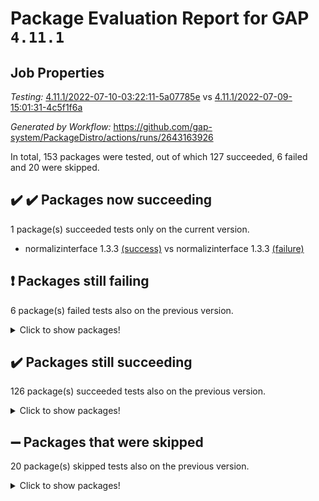 # Package Evaluation Report for GAP `4.11.1`

## Job Properties

*Testing:* [4.11.1/2022-07-10-03:22:11-5a07785e](https://github.com/gap-system/PackageDistro/blob/data/reports/4.11.1/2022-07-10-03:22:11-5a07785e) vs [4.11.1/2022-07-09-15:01:31-4c5f1f6a](https://github.com/gap-system/PackageDistro/blob/data/reports/4.11.1/2022-07-09-15:01:31-4c5f1f6a)

*Generated by Workflow:* https://github.com/gap-system/PackageDistro/actions/runs/2643163926

In total, 153 packages were tested, out of which 127 succeeded, 6 failed and 20 were skipped.

## :heavy_check_mark: :heavy_check_mark: Packages now succeeding

1 package(s) succeeded tests only on the current version.
- normalizinterface 1.3.3 [(success)](https://github.com/gap-system/PackageDistro/runs/7267819022?check_suite_focus=true) vs normalizinterface 1.3.3 [(failure)](https://github.com/gap-system/PackageDistro/runs/7264356028?check_suite_focus=true)

## :exclamation: Packages still failing

6 package(s) failed tests also on the previous version.
<details><summary>Click to show packages!</summary>

- fining 1.4.1 [(failure)](https://github.com/gap-system/PackageDistro/runs/7267815948?check_suite_focus=true)
- francy 1.2.4 [(failure)](https://github.com/gap-system/PackageDistro/runs/7267816433?check_suite_focus=true)
- hap 1.44 [(failure)](https://github.com/gap-system/PackageDistro/runs/7267817087?check_suite_focus=true)
- packagemanager 1.2 [(failure)](https://github.com/gap-system/PackageDistro/runs/7267819309?check_suite_focus=true)
- recog 1.3.2 [(failure)](https://github.com/gap-system/PackageDistro/runs/7267820122?check_suite_focus=true)
- semigroups 4.0.0 [(failure)](https://github.com/gap-system/PackageDistro/runs/7267820347?check_suite_focus=true)
</details>

## :heavy_check_mark: Packages still succeeding

126 package(s) succeeded tests also on the previous version.
<details><summary>Click to show packages!</summary>

- ace 5.4 [(success)](https://github.com/gap-system/PackageDistro/runs/7267814810?check_suite_focus=true)
- aclib 1.3.2 [(success)](https://github.com/gap-system/PackageDistro/runs/7267814864?check_suite_focus=true)
- agt 0.2 [(success)](https://github.com/gap-system/PackageDistro/runs/7267814902?check_suite_focus=true)
- alnuth 3.2.1 [(success)](https://github.com/gap-system/PackageDistro/runs/7267814941?check_suite_focus=true)
- anupq 3.2.6 [(success)](https://github.com/gap-system/PackageDistro/runs/7267814973?check_suite_focus=true)
- atlasrep 2.1.2 [(success)](https://github.com/gap-system/PackageDistro/runs/7267815040?check_suite_focus=true)
- autodoc 2022.03.10 [(success)](https://github.com/gap-system/PackageDistro/runs/7267815090?check_suite_focus=true)
- automata 1.15 [(success)](https://github.com/gap-system/PackageDistro/runs/7267815123?check_suite_focus=true)
- automgrp 1.3.2 [(success)](https://github.com/gap-system/PackageDistro/runs/7267815166?check_suite_focus=true)
- autpgrp 1.10.2 [(success)](https://github.com/gap-system/PackageDistro/runs/7267815188?check_suite_focus=true)
- cap 2022.06-05 [(success)](https://github.com/gap-system/PackageDistro/runs/7267815222?check_suite_focus=true)
- caratinterface 2.3.3 [(success)](https://github.com/gap-system/PackageDistro/runs/7267815252?check_suite_focus=true)
- cddinterface 2020.06.24 [(success)](https://github.com/gap-system/PackageDistro/runs/7267815288?check_suite_focus=true)
- circle 1.6.5 [(success)](https://github.com/gap-system/PackageDistro/runs/7267815313?check_suite_focus=true)
- classicpres 1.22 [(success)](https://github.com/gap-system/PackageDistro/runs/7267815328?check_suite_focus=true)
- cohomolo 1.6.10 [(success)](https://github.com/gap-system/PackageDistro/runs/7267815353?check_suite_focus=true)
- congruence 1.2.4 [(success)](https://github.com/gap-system/PackageDistro/runs/7267815374?check_suite_focus=true)
- corelg 1.56 [(success)](https://github.com/gap-system/PackageDistro/runs/7267815399?check_suite_focus=true)
- crime 1.6 [(success)](https://github.com/gap-system/PackageDistro/runs/7267815429?check_suite_focus=true)
- crisp 1.4.5 [(success)](https://github.com/gap-system/PackageDistro/runs/7267815462?check_suite_focus=true)
- crypting 0.10 [(success)](https://github.com/gap-system/PackageDistro/runs/7267815500?check_suite_focus=true)
- cryst 4.1.24 [(success)](https://github.com/gap-system/PackageDistro/runs/7267815533?check_suite_focus=true)
- crystcat 1.1.9 [(success)](https://github.com/gap-system/PackageDistro/runs/7267815570?check_suite_focus=true)
- ctbllib 1.3.4 [(success)](https://github.com/gap-system/PackageDistro/runs/7267815610?check_suite_focus=true)
- cubefree 1.19 [(success)](https://github.com/gap-system/PackageDistro/runs/7267815640?check_suite_focus=true)
- curlinterface 2.2.2 [(success)](https://github.com/gap-system/PackageDistro/runs/7267815670?check_suite_focus=true)
- cvec 2.7.5 [(success)](https://github.com/gap-system/PackageDistro/runs/7267815714?check_suite_focus=true)
- datastructures 0.2.7 [(success)](https://github.com/gap-system/PackageDistro/runs/7267815745?check_suite_focus=true)
- deepthought 1.0.5 [(success)](https://github.com/gap-system/PackageDistro/runs/7267815760?check_suite_focus=true)
- design 1.7 [(success)](https://github.com/gap-system/PackageDistro/runs/7267815794?check_suite_focus=true)
- difsets 2.3.1 [(success)](https://github.com/gap-system/PackageDistro/runs/7267815831?check_suite_focus=true)
- digraphs 1.5.3 [(success)](https://github.com/gap-system/PackageDistro/runs/7267815851?check_suite_focus=true)
- edim 1.3.5 [(success)](https://github.com/gap-system/PackageDistro/runs/7267815870?check_suite_focus=true)
- example 4.3.1 [(success)](https://github.com/gap-system/PackageDistro/runs/7267815885?check_suite_focus=true)
- factint 1.6.3 [(success)](https://github.com/gap-system/PackageDistro/runs/7267815899?check_suite_focus=true)
- ferret 1.0.8 [(success)](https://github.com/gap-system/PackageDistro/runs/7267815917?check_suite_focus=true)
- fga 1.4.0 [(success)](https://github.com/gap-system/PackageDistro/runs/7267815932?check_suite_focus=true)
- float 1.0.3 [(success)](https://github.com/gap-system/PackageDistro/runs/7267816193?check_suite_focus=true)
- format 1.4.3 [(success)](https://github.com/gap-system/PackageDistro/runs/7267816242?check_suite_focus=true)
- forms 1.2.8 [(success)](https://github.com/gap-system/PackageDistro/runs/7267816301?check_suite_focus=true)
- fplsa 1.2.5 [(success)](https://github.com/gap-system/PackageDistro/runs/7267816337?check_suite_focus=true)
- fr 2.4.8 [(success)](https://github.com/gap-system/PackageDistro/runs/7267816373?check_suite_focus=true)
- fwtree 1.3 [(success)](https://github.com/gap-system/PackageDistro/runs/7267816479?check_suite_focus=true)
- gbnp 1.0.5 [(success)](https://github.com/gap-system/PackageDistro/runs/7267816534?check_suite_focus=true)
- generalizedmorphismsforcap 2022.05-01 [(success)](https://github.com/gap-system/PackageDistro/runs/7267816642?check_suite_focus=true)
- genss 1.6.6 [(success)](https://github.com/gap-system/PackageDistro/runs/7267816719?check_suite_focus=true)
- gradedringforhomalg 2022.06-01 [(success)](https://github.com/gap-system/PackageDistro/runs/7267816776?check_suite_focus=true)
- grape 4.8.5 [(success)](https://github.com/gap-system/PackageDistro/runs/7267816823?check_suite_focus=true)
- groupoids 1.69 [(success)](https://github.com/gap-system/PackageDistro/runs/7267816881?check_suite_focus=true)
- grpconst 2.6.2 [(success)](https://github.com/gap-system/PackageDistro/runs/7267816936?check_suite_focus=true)
- guarana 0.96.3 [(success)](https://github.com/gap-system/PackageDistro/runs/7267816987?check_suite_focus=true)
- guava 3.16 [(success)](https://github.com/gap-system/PackageDistro/runs/7267817037?check_suite_focus=true)
- hapcryst 0.1.14 [(success)](https://github.com/gap-system/PackageDistro/runs/7267817152?check_suite_focus=true)
- hecke 1.5.3 [(success)](https://github.com/gap-system/PackageDistro/runs/7267817203?check_suite_focus=true)
- help 3.5 [(success)](https://github.com/gap-system/PackageDistro/runs/7267817253?check_suite_focus=true)
- idrel 2.44 [(success)](https://github.com/gap-system/PackageDistro/runs/7267817333?check_suite_focus=true)
- images 1.3.1 [(success)](https://github.com/gap-system/PackageDistro/runs/7267817385?check_suite_focus=true)
- intpic 0.3.0 [(success)](https://github.com/gap-system/PackageDistro/runs/7267817435?check_suite_focus=true)
- io 4.7.2 [(success)](https://github.com/gap-system/PackageDistro/runs/7267817474?check_suite_focus=true)
- irredsol 1.4.3 [(success)](https://github.com/gap-system/PackageDistro/runs/7267817511?check_suite_focus=true)
- json 2.1.0 [(success)](https://github.com/gap-system/PackageDistro/runs/7267817549?check_suite_focus=true)
- jupyterkernel 1.4.1 [(success)](https://github.com/gap-system/PackageDistro/runs/7267817606?check_suite_focus=true)
- jupyterviz 1.5.1 [(success)](https://github.com/gap-system/PackageDistro/runs/7267817638?check_suite_focus=true)
- kan 1.34 [(success)](https://github.com/gap-system/PackageDistro/runs/7267817677?check_suite_focus=true)
- kbmag 1.5.9 [(success)](https://github.com/gap-system/PackageDistro/runs/7267817722?check_suite_focus=true)
- laguna 3.9.5 [(success)](https://github.com/gap-system/PackageDistro/runs/7267817796?check_suite_focus=true)
- liealgdb 2.2.1 [(success)](https://github.com/gap-system/PackageDistro/runs/7267817870?check_suite_focus=true)
- liepring 2.6 [(success)](https://github.com/gap-system/PackageDistro/runs/7267817988?check_suite_focus=true)
- liering 2.4.2 [(success)](https://github.com/gap-system/PackageDistro/runs/7267818138?check_suite_focus=true)
- linearalgebraforcap 2022.06-03 [(success)](https://github.com/gap-system/PackageDistro/runs/7267818205?check_suite_focus=true)
- loops 3.4.1 [(success)](https://github.com/gap-system/PackageDistro/runs/7267818293?check_suite_focus=true)
- lpres 1.0.3 [(success)](https://github.com/gap-system/PackageDistro/runs/7267818356?check_suite_focus=true)
- majoranaalgebras 1.4 [(success)](https://github.com/gap-system/PackageDistro/runs/7267818414?check_suite_focus=true)
- mapclass 1.4.5 [(success)](https://github.com/gap-system/PackageDistro/runs/7267818504?check_suite_focus=true)
- matgrp 0.64 [(success)](https://github.com/gap-system/PackageDistro/runs/7267818578?check_suite_focus=true)
- modisom 2.5.2 [(success)](https://github.com/gap-system/PackageDistro/runs/7267818701?check_suite_focus=true)
- modulepresentationsforcap 2022.05-03 [(success)](https://github.com/gap-system/PackageDistro/runs/7267818762?check_suite_focus=true)
- monoidalcategories 2022.06-07 [(success)](https://github.com/gap-system/PackageDistro/runs/7267818822?check_suite_focus=true)
- nconvex 2020.11-04 [(success)](https://github.com/gap-system/PackageDistro/runs/7267818878?check_suite_focus=true)
- nilmat 1.4.1 [(success)](https://github.com/gap-system/PackageDistro/runs/7267818921?check_suite_focus=true)
- nock 1.5 [(success)](https://github.com/gap-system/PackageDistro/runs/7267818975?check_suite_focus=true)
- nq 2.5.8 [(success)](https://github.com/gap-system/PackageDistro/runs/7267819077?check_suite_focus=true)
- numericalsgps 1.3.0 [(success)](https://github.com/gap-system/PackageDistro/runs/7267819140?check_suite_focus=true)
- openmath 11.5.1 [(success)](https://github.com/gap-system/PackageDistro/runs/7267819194?check_suite_focus=true)
- orb 4.8.4 [(success)](https://github.com/gap-system/PackageDistro/runs/7267819261?check_suite_focus=true)
- patternclass 2.4.2 [(success)](https://github.com/gap-system/PackageDistro/runs/7267819358?check_suite_focus=true)
- permut 2.0.4 [(success)](https://github.com/gap-system/PackageDistro/runs/7267819453?check_suite_focus=true)
- polenta 1.3.10 [(success)](https://github.com/gap-system/PackageDistro/runs/7267819512?check_suite_focus=true)
- polymaking 0.8.6 [(success)](https://github.com/gap-system/PackageDistro/runs/7267819566?check_suite_focus=true)
- primgrp 3.4.2 [(success)](https://github.com/gap-system/PackageDistro/runs/7267819635?check_suite_focus=true)
- profiling 2.5.0 [(success)](https://github.com/gap-system/PackageDistro/runs/7267819700?check_suite_focus=true)
- qpa 1.33 [(success)](https://github.com/gap-system/PackageDistro/runs/7267819750?check_suite_focus=true)
- quagroup 1.8.3 [(success)](https://github.com/gap-system/PackageDistro/runs/7267819816?check_suite_focus=true)
- radiroot 2.9 [(success)](https://github.com/gap-system/PackageDistro/runs/7267819891?check_suite_focus=true)
- rcwa 4.6.4 [(success)](https://github.com/gap-system/PackageDistro/runs/7267819943?check_suite_focus=true)
- rds 1.8 [(success)](https://github.com/gap-system/PackageDistro/runs/7267820050?check_suite_focus=true)
- repndecomp 1.2.1 [(success)](https://github.com/gap-system/PackageDistro/runs/7267820172?check_suite_focus=true)
- repsn 3.1.0 [(success)](https://github.com/gap-system/PackageDistro/runs/7267820233?check_suite_focus=true)
- resclasses 4.7.2 [(success)](https://github.com/gap-system/PackageDistro/runs/7267820270?check_suite_focus=true)
- scscp 2.3.1 [(success)](https://github.com/gap-system/PackageDistro/runs/7267820313?check_suite_focus=true)
- sglppow 2.2 [(success)](https://github.com/gap-system/PackageDistro/runs/7267820393?check_suite_focus=true)
- sgpviz 0.999.5 [(success)](https://github.com/gap-system/PackageDistro/runs/7267820437?check_suite_focus=true)
- simpcomp 2.1.14 [(success)](https://github.com/gap-system/PackageDistro/runs/7267820488?check_suite_focus=true)
- singular 2020.12.18 [(success)](https://github.com/gap-system/PackageDistro/runs/7267820534?check_suite_focus=true)
- sla 1.5.3 [(success)](https://github.com/gap-system/PackageDistro/runs/7267820581?check_suite_focus=true)
- smallgrp 1.5 [(success)](https://github.com/gap-system/PackageDistro/runs/7267820626?check_suite_focus=true)
- smallsemi 0.6.13 [(success)](https://github.com/gap-system/PackageDistro/runs/7267820667?check_suite_focus=true)
- sonata 2.9.4 [(success)](https://github.com/gap-system/PackageDistro/runs/7267820721?check_suite_focus=true)
- sophus 1.25 [(success)](https://github.com/gap-system/PackageDistro/runs/7267820803?check_suite_focus=true)
- spinsym 1.5.2 [(success)](https://github.com/gap-system/PackageDistro/runs/7267820850?check_suite_focus=true)
- symbcompcc 1.3.2 [(success)](https://github.com/gap-system/PackageDistro/runs/7267820892?check_suite_focus=true)
- thelma 1.3 [(success)](https://github.com/gap-system/PackageDistro/runs/7267820932?check_suite_focus=true)
- tomlib 1.2.9 [(success)](https://github.com/gap-system/PackageDistro/runs/7267820995?check_suite_focus=true)
- toric 1.9.5 [(success)](https://github.com/gap-system/PackageDistro/runs/7267821041?check_suite_focus=true)
- transgrp 3.6.2 [(success)](https://github.com/gap-system/PackageDistro/runs/7267821090?check_suite_focus=true)
- ugaly 4.0.2 [(success)](https://github.com/gap-system/PackageDistro/runs/7267821145?check_suite_focus=true)
- unipot 1.5 [(success)](https://github.com/gap-system/PackageDistro/runs/7267821181?check_suite_focus=true)
- unitlib 4.1.0 [(success)](https://github.com/gap-system/PackageDistro/runs/7267821234?check_suite_focus=true)
- utils 0.74 [(success)](https://github.com/gap-system/PackageDistro/runs/7267821273?check_suite_focus=true)
- uuid 0.7 [(success)](https://github.com/gap-system/PackageDistro/runs/7267821329?check_suite_focus=true)
- walrus 0.9991 [(success)](https://github.com/gap-system/PackageDistro/runs/7267821370?check_suite_focus=true)
- wedderga 4.10.2 [(success)](https://github.com/gap-system/PackageDistro/runs/7267821457?check_suite_focus=true)
- xmod 2.88 [(success)](https://github.com/gap-system/PackageDistro/runs/7267821510?check_suite_focus=true)
- xmodalg 1.22 [(success)](https://github.com/gap-system/PackageDistro/runs/7267821560?check_suite_focus=true)
- yangbaxter 0.10.0 [(success)](https://github.com/gap-system/PackageDistro/runs/7267821598?check_suite_focus=true)
- zeromqinterface 0.13 [(success)](https://github.com/gap-system/PackageDistro/runs/7267821637?check_suite_focus=true)
</details>

## :heavy_minus_sign: Packages that were skipped

20 package(s) skipped tests also on the previous version.
<details><summary>Click to show packages!</summary>

- 4ti2interface 2022.03-01 [(skipped)](https://github.com/gap-system/PackageDistro/runs/7267756010?check_suite_focus=true)
- browse 1.8.14 [(skipped)](https://github.com/gap-system/PackageDistro/runs/7267756010?check_suite_focus=true)
- examplesforhomalg 2022.03-01 [(skipped)](https://github.com/gap-system/PackageDistro/runs/7267756010?check_suite_focus=true)
- gapdoc 1.6.5 [(skipped)](https://github.com/gap-system/PackageDistro/runs/7267756010?check_suite_focus=true)
- gauss 2022.03-01 [(skipped)](https://github.com/gap-system/PackageDistro/runs/7267756010?check_suite_focus=true)
- gaussforhomalg 2022.03-01 [(skipped)](https://github.com/gap-system/PackageDistro/runs/7267756010?check_suite_focus=true)
- gradedmodules 2022.03-01 [(skipped)](https://github.com/gap-system/PackageDistro/runs/7267756010?check_suite_focus=true)
- homalg 2022.03-01 [(skipped)](https://github.com/gap-system/PackageDistro/runs/7267756010?check_suite_focus=true)
- homalgtocas 2022.03-01 [(skipped)](https://github.com/gap-system/PackageDistro/runs/7267756010?check_suite_focus=true)
- io_forhomalg 2022.03-01 [(skipped)](https://github.com/gap-system/PackageDistro/runs/7267756010?check_suite_focus=true)
- itc 1.5.1 [(skipped)](https://github.com/gap-system/PackageDistro/runs/7267756010?check_suite_focus=true)
- localizeringforhomalg 2022.03-01 [(skipped)](https://github.com/gap-system/PackageDistro/runs/7267756010?check_suite_focus=true)
- matricesforhomalg 2022.06-01 [(skipped)](https://github.com/gap-system/PackageDistro/runs/7267756010?check_suite_focus=true)
- modules 2022.03-01 [(skipped)](https://github.com/gap-system/PackageDistro/runs/7267756010?check_suite_focus=true)
- polycyclic 2.16 [(skipped)](https://github.com/gap-system/PackageDistro/runs/7267756010?check_suite_focus=true)
- ringsforhomalg 2022.04-01 [(skipped)](https://github.com/gap-system/PackageDistro/runs/7267756010?check_suite_focus=true)
- sco 2022.03-01 [(skipped)](https://github.com/gap-system/PackageDistro/runs/7267756010?check_suite_focus=true)
- toolsforhomalg 2022.05-01 [(skipped)](https://github.com/gap-system/PackageDistro/runs/7267756010?check_suite_focus=true)
- toricvarieties 2022.03.23 [(skipped)](https://github.com/gap-system/PackageDistro/runs/7267756010?check_suite_focus=true)
- xgap 4.31 [(skipped)](https://github.com/gap-system/PackageDistro/runs/7267756010?check_suite_focus=true)
</details>

